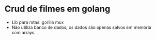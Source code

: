 # Crud de filmes em golang

- Lib para rotas: gorilla mux
- Não utiliza banco de dados, os dados são apenas salvos em memória com arrays